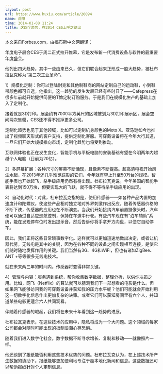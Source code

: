 ```yaml
---
layout: post
url: https://www.huxiu.com/article/26094
name: 虎嗅
time: 2014-01-08 11:24
title: 这四个趋势，在2014 CES上呼之欲出
---
```

本文来自Forbes.com，由福布斯中文网翻译：

年度电子展会CES于周二正式拉开帷幕，它是发布新一代消费设备与软件的最重要年度盛会。

他列出四大趋势，其中一些由来已久，但它们联合起来正形成一股大趋势，被杜布拉瓦克称为“第三次工业革命”。

1）规模化定制：你可以登陆耐克和其他制鞋商的网站定制自己的运动鞋，小到鞋带颜色都可自选。他指出，这一趋势的发生发展已经有些时日了——Cafepress在很多年前就开始提供简便的T恤定制订购服务。于是我们在规模化生产的基础上加入了定制化。

接着就是3D打印。展会约有7000平方英尺的区域被划为3D打印展示区，展会空间两次售罄，CES还不得不推掉更多公司。

定制化趋势也见于其他领域，比如可以定制机身颜色的Moto X。亚马逊如今也推出了视频聊天形式的客户支持，提供定制化客服。可穿戴设备将在今年大行其道，一旦它们开始大规模推向市场，定制化趋势也将受到推动。

互联网体验也正在发生变化，智能手机与平板电脑的安装基础有望在今明两年内超越个人电脑（目前为20亿）。

2）多屏幕扩展：各种尺寸的屏幕不断涌现，且像素不断提高。超高清电视开始风生水起，在2013年还几乎难觅踪影的它们，今年就有望上升至50万台的规模。智能手表也开始起飞，杀手级应用仍然有待出现。杜布拉瓦克说。今年美国的智能手表将达到150万块，但要实现大的飞跃，就不得不等待杀手级应用的出现。

3）自动化时代：对此，杜布拉瓦克指的是，使用传感器——如各种产品内置的加速度计和陀螺仪，使这些产品相对独立地对外界刺激作出反应。随着传感器价格的不断下跌，传感器的应用也在不断演变。当我们开始接纳汽车前置摄像头时，汽车便可以通过自适应巡航控制，保持在车道中行驶。有些汽车现在有“泊车辅助”系统，能在发现停车位时发出提示音，然后告诉你将手拿开方向盘，以便它自动停车。

因此，我们正将这些日常琐事数字化。这样就可以更加迅速地做出决定，或者让机器代劳。无线电是其中的关键，因为在各种不同的设备之间实现相互连接，是使它们随时随地发挥作用的关键。我们当然有3G、4G和WiFi，但也有诸如ZigBee、ANT +等等很多无线电技术。

就在未来两三年的时间内，传感器将变得非常关键。

4）管理与内容：服务遇到系统，帮你收集数字数据，整理分析，以供你决策之用。比如，网飞（Netflix）的算法就可以猜测我们下一部想看的电影是什么。但如果网飞能够访问我的可穿戴设备并获知我的压力水平呢？他们可能就会开始利用这一切数字化信息作出更加复杂的决策。或者它们可以获知房间里有六个人，并知道某些电影更适合六人共同观看。

伴随着传感器的崛起，我们将在未来十年看到这一趋势的进展。

杜布拉瓦克表示，在这些技术的应用中，隐私将成为一个大问题。这个领域的每家公司都会对随时可能出现的抵制浪潮心存恐惧。

随着我们进入数字化社会，数字数据不断寻求增长、复制和移动——就像照片一样。

他还谈到了报纸能否利用这些技术优势的问题。杜布拉瓦克认为，在上述技术所产生数据的协助下，报纸能够更加便利地专注于超本地化新闻和信息。这些数据还可以帮助报纸针对个人定制信息。

